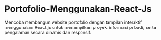 # Portofolio-Menggunakan-React-Js
Mencoba membangun website portofolio dengan tampilan interaktif menggunakan React.js untuk menampilkan proyek, informasi pribadi, serta pengalaman secara dinamis dan responsif.
